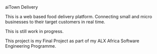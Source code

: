 aiTown Delivery

This is a web based food delivery platform. Connecting small and micro businesses to their target customers in real time.

This is still work in progress.

This project is my Final Project as part of my ALX Africa Software Engineering Programme.